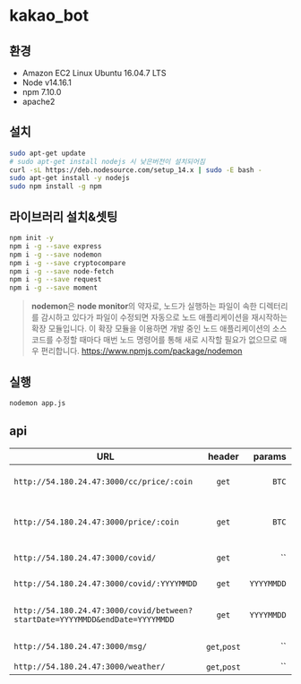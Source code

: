 # kakao_bot

## 환경
- Amazon EC2 Linux Ubuntu 16.04.7 LTS
- Node v14.16.1
- npm 7.10.0
- apache2

## 설치
```bash
sudo apt-get update
# sudo apt-get install nodejs 시 낮은버전이 설치되어짐
curl -sL https://deb.nodesource.com/setup_14.x | sudo -E bash -
sudo apt-get install -y nodejs
sudo npm install -g npm
```

## 라이브러리 설치&셋팅
```bash
npm init -y
npm i -g --save express
npm i -g --save nodemon
npm i -g --save cryptocompare
npm i -g --save node-fetch
npm i -g --save request
npm i -g --save moment
```

> <b>nodemon</b>은 <b>node monitor</b>의 약자로,
노드가 실행하는 파일이 속한 디렉터리를 감시하고 있다가 파일이 수정되면 자동으로 노드 애플리케이션을 재시작하는 확장 모듈입니다.
이 확장 모듈을 이용하면 개발 중인 노드 애플리케이션의 소스 코드를 수정할 때마다 매번 노드 명령어를 통해 새로 시작할 필요가 없으므로 매우 편리합니다.
https://www.npmjs.com/package/nodemon
>

## 실행
```bash
nodemon app.js
```

## api
| URL | header | params | description |
|---|:---:|---:|---:|
| `http://54.180.24.47:3000/cc/price/:coin` | `get` | `BTC` | `cc 거래소 {coin} 코인 시세 조회 ex)BTC,DOGE,ETH` |
| `http://54.180.24.47:3000/price/:coin` | `get` | `BTC` | `upbit 거래소 {coin} 코인 시세 조회 ex)BTC,DOGE,ETH` |
| `http://54.180.24.47:3000/covid/` | `get` | `` | `오늘 날짜 코로나 확진자 조회` |
| `http://54.180.24.47:3000/covid/:YYYYMMDD` | `get` | `YYYYMMDD` | `해당 날짜 코로나 확진자 조회` |
| `http://54.180.24.47:3000/covid/between?startDate=YYYYMMDD&endDate=YYYYMMDD` | `get` | `YYYYMMDD` | `시작일부터 종료일까지 코로나 확진자 조회` |
| `http://54.180.24.47:3000/msg/` | `get`,`post` | `` | `request data 테스트` |
| `http://54.180.24.47:3000/weather/` | `get`,`post` | `` | `날씨 조회` |
